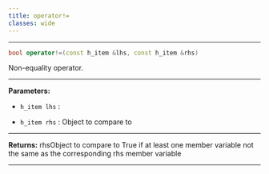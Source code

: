 ```yaml
---
title: operator!=
classes: wide
---
```



---

```cpp
bool operator!=(const h_item &lhs, const h_item &rhs)
```


Non-equality operator. 


---
**Parameters:**

 - `h_item lhs`
: 

 - `h_item rhs`
: Object to compare to 


---
**Returns:** rhsObject to compare to True if at least one member variable not the same as the corresponding rhs member variable 

---
